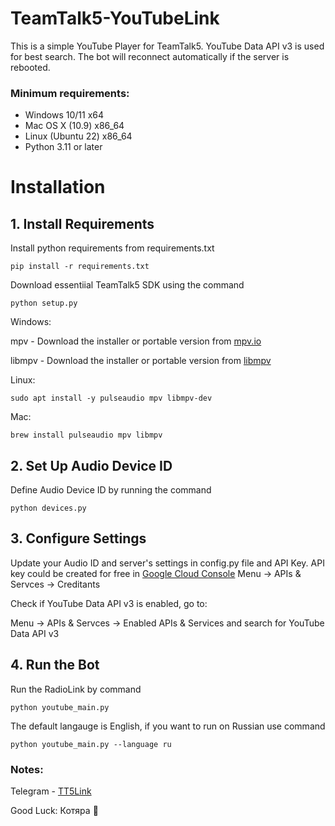 # TeamTalk5-YouTubeLink
This is a simple YouTube Player for TeamTalk5. YouTube Data API v3 is used for best search. The bot will reconnect automatically if the server is rebooted.

### Minimum requirements:
* Windows 10/11       x64
* Mac OS X (10.9)     x86_64
* Linux (Ubuntu 22)   x86_64
* Python 3.11 or later

# Installation 

## 1. Install Requirements
Install python requirements from requirements.txt
```shell script
pip install -r requirements.txt
```
Download essentiial TeamTalk5 SDK using the command
```shell script
python setup.py
```
Windows:

mpv - Download the installer or portable version from <a href="https://mpv.io/installation/"> mpv.io</a>

libmpv - Download the installer or portable version from <a href="https://mpv.io/installation/"> libmpv </a>


Linux:
```shell script
sudo apt install -y pulseaudio mpv libmpv-dev
```
Mac:
```shell script
brew install pulseaudio mpv libmpv
```
## 2. Set Up Audio Device ID
Define Audio Device ID by running the command
```shell script
python devices.py
```

## 3. Configure Settings
Update your Audio ID and server's settings in config.py file and API Key.
API key could be created for free in <a href = "https://console.cloud.google.com/"> Google Cloud Console</a>
Menu -> APIs & Servces -> Creditants

Check if YouTube Data API v3 is enabled, go to:


Menu -> APIs & Servces -> Enabled APIs & Services
and search for YouTube Data API v3

## 4. Run the Bot
Run the RadioLink by command
```shell script
python youtube_main.py
```

The default langauge is English, if you want to run on Russian use command
```shell script
python youtube_main.py --language ru
```

### Notes:

Telegram - <a href="https://t.me/TT5Link"> TT5Link</a>

Good Luck:
Котяра 🐾

